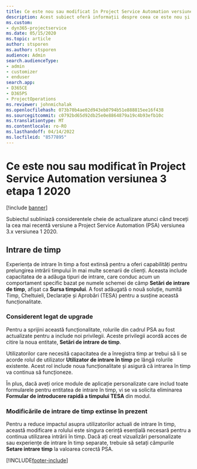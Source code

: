 ```yaml
---
title: Ce este nou sau modificat în Project Service Automation versiunea 3.x etapa 1 2020
description: Acest subiect oferă informații despre ceea ce este nou și schimbat în Project Service Automation versiunea 3 etapa 1 2020.
ms.custom:
- dyn365-projectservice
ms.date: 05/15/2020
ms.topic: article
author: stsporen
ms.author: stsporen
audience: Admin
search.audienceType:
- admin
- customizer
- enduser
search.app:
- D365CE
- D365PS
- ProjectOperations
ms.reviewer: johnmichalak
ms.openlocfilehash: 073b70b4ae02d943eb0794b51e888815ee16f438
ms.sourcegitcommit: c0792bd65d92db25e0e8864879a19c4b93efb10c
ms.translationtype: MT
ms.contentlocale: ro-RO
ms.lasthandoff: 04/14/2022
ms.locfileid: "8577895"
---
```

# <a name="whats-new-or-changed-in-project-service-automation-version-3-wave-1-2020"></a>Ce este nou sau modificat în Project Service Automation versiunea 3 etapa 1 2020

[!include [banner](../includes/psa-now-project-operations.md)]

Subiectul subliniază considerentele cheie de actualizare atunci când treceți la cea mai recentă versiune a Project Service Automation (PSA) versiunea 3.x versiunea 1 2020.

## <a name="time-entry"></a>Intrare de timp
Experiența de intrare în timp a fost extinsă pentru a oferi capabilități pentru prelungirea intrării timpului în mai multe scenarii de clienți. Aceasta include capacitatea de a adăuga tipuri de intrare, care conduc acum un comportament specific bazat pe numele schemei de câmp **Setări de intrare de timp**, afișat ca **Sursa timpului**. A fost adăugată o nouă soluție, numită Timp, Cheltuieli, Declarație și Aprobări (TESA) pentru a susține această funcționalitate.

### <a name="upgrade-consideration"></a>Considerent legat de upgrade
Pentru a sprijini această funcționalitate, rolurile din cadrul PSA au fost actualizate pentru a include noi privilegii. Aceste privilegii acordă acces de citire la noua entitate, **Setări de intrare de timp**.

Utilizatorilor care necesită capacitatea de a înregistra timp ar trebui să li se acorde rolul de utilizator **Utilizator de intrare în timp** pe lângă rolurile existente. Acest rol include noua funcționalitate și asigură că intrarea în timp va continua să funcționeze.

În plus, dacă aveți orice module de aplicație personalizate care includ toate formularele pentru entitatea de intrare în timp, vi se va solicita eliminarea **Formular de introducere rapidă a timpului TESA** din modul.

### <a name="currently-extended-time-entry-changes"></a>Modificările de intrare de timp extinse în prezent
Pentru a reduce impactul asupra utilizatorilor actuali de intrare în timp, această modificare a rolului este singura cerință esențială necesară pentru a continua utilizarea intrării în timp. Dacă ați creat vizualizări personalizate sau experiențe de intrare în timp separate, trebuie să setați câmpurile **Setare intrare timp** la valoarea corectă PSA.


[!INCLUDE[footer-include](../includes/footer-banner.md)]
